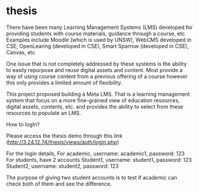 # thesis

There have been many Learning Management Systems (LMS) developed for providing students with course materials, guidance through a course, etc. Examples include Moodle (which is used by UNSW), WebCMS developed in CSE, OpenLearing (developed in CSE), Smart Sparrow (developed in CSE), Canvas, etc.

One issue that is not completely addressed by these systems is the ability to easily repurpose and reuse digital assets and content. Most provide a way of using course content from a previous offering of a course however this only provides a limited amount of flexibility.

This project proposed building a Meta LMS. That is a learning management system that focus on a more fine-grained view of education resources, digital assets, contents, etc. and provides the ability to select from these resources to populate an LMS.

How to logIn?

Please access the thesis demo through this link (http://3.24.12.74/thesis/views/auth/login.php)

For the login details,
  For academic, username: academic1, password: 123
  For students, have 2 accounts
    Student1, username: student1, password: 123
    Student2, username: student2, password: 123
 
The purpose of giving two student accounts is to test if academic can check both of them and see the difference.


